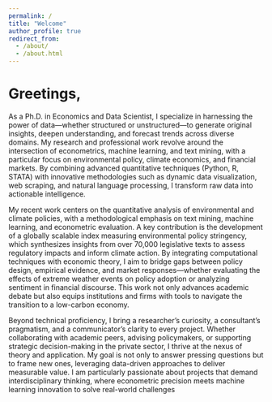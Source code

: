 ```yaml
---
permalink: /
title: "Welcome"
author_profile: true
redirect_from: 
  - /about/
  - /about.html
---
```


Greetings,
======
As a Ph.D. in Economics and Data Scientist, I specialize in harnessing the power of data—whether structured or unstructured—to generate original insights, deepen understanding, and forecast trends across diverse domains. My research and professional work revolve around the intersection of econometrics, machine learning, and text mining, with a particular focus on environmental policy, climate economics, and financial markets. By combining advanced quantitative techniques (Python, R, STATA) with innovative methodologies such as dynamic data visualization, web scraping, and natural language processing, I transform raw data into actionable intelligence.

My recent work centers on the quantitative analysis of environmental and climate policies, with a methodological emphasis on text mining, machine learning, and econometric evaluation. A key contribution is the development of a globally scalable index measuring environmental policy stringency, which synthesizes insights from over 70,000 legislative texts to assess regulatory impacts and inform climate action. By integrating computational techniques with economic theory, I aim to bridge gaps between policy design, empirical evidence, and market responses—whether evaluating the effects of extreme weather events on policy adoption or analyzing sentiment in financial discourse. This work not only advances academic debate but also equips institutions and firms with tools to navigate the transition to a low-carbon economy.

Beyond technical proficiency, I bring a researcher’s curiosity, a consultant’s pragmatism, and a communicator’s clarity to every project. Whether collaborating with academic peers, advising policymakers, or supporting strategic decision-making in the private sector, I thrive at the nexus of theory and application. My goal is not only to answer pressing questions but to frame new ones, leveraging data-driven approaches to deliver measurable value. I am particularly passionate about projects that demand interdisciplinary thinking, where econometric precision meets machine learning innovation to solve real-world challenges

